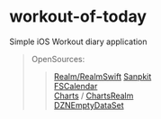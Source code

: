 # workout-of-today
Simple iOS Workout diary application

> OpenSources:
>> [Realm/RealmSwift][relam]
>> [Sanpkit][snapkit]    
>> [FSCalendar][fscal]    
>> [Charts][chart] / [ChartsRealm][chart_realm]    
>> [DZNEmptyDataSet][dz]    

[relam]: https://realm.io/kr
[snapkit]: https://github.com/SnapKit/SnapKit
[fscal]: https://github.com/WenchaoD/FSCalendar
[chart]: https://github.com/danielgindi/Charts
[chart_realm]: https://github.com/danielgindi/ChartsRealm
[dz]: https://github.com/dzenbot/DZNEmptyDataSet
